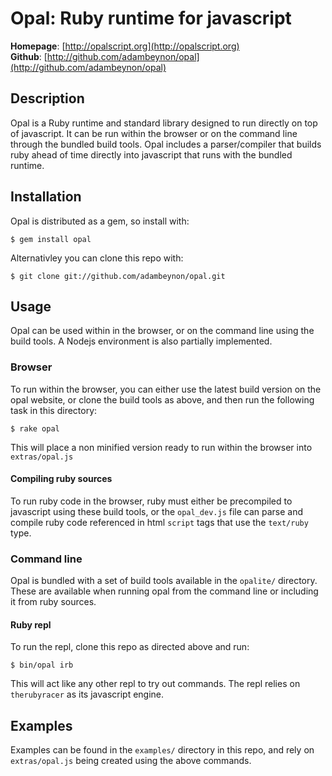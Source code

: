 Opal: Ruby runtime for javascript
=================================

**Homepage**:      [http://opalscript.org](http://opalscript.org)  
**Github**:        [http://github.com/adambeynon/opal](http://github.com/adambeynon/opal)  

Description
-----------

Opal is a Ruby runtime and standard library designed to run directly on
top of javascript. It can be run within the browser or on the command
line through the bundled build tools. Opal includes a parser/compiler
that builds ruby ahead of time directly into javascript that runs with
the bundled runtime.

Installation
------------

Opal is distributed as a gem, so install with:

    $ gem install opal

Alternativley you can clone this repo with:

    $ git clone git://github.com/adambeynon/opal.git

Usage
-----

Opal can be used within in the browser, or on the command line using the
build tools. A Nodejs environment is also partially implemented.

### Browser

To run within the browser, you can either use the latest build version
on the opal website, or clone the build tools as above, and then run the
following task in this directory:

    $ rake opal

This will place a non minified version ready to run within the browser
into `extras/opal.js`

#### Compiling ruby sources

To run ruby code in the browser, ruby must either be precompiled to
javascript using these build tools, or the `opal_dev.js` file can parse
and compile ruby code referenced in html `script` tags that use the
`text/ruby` type.

### Command line

Opal is bundled with a set of build tools available in the `opalite/`
directory. These are available when running opal from the command line
or including it from ruby sources.

#### Ruby repl

To run the repl, clone this repo as directed above and run:

    $ bin/opal irb

This will act like any other repl to try out commands. The repl relies
on `therubyracer` as its javascript engine.

Examples
--------

Examples can be found in the `examples/` directory in this repo, and
rely on `extras/opal.js` being created using the above commands.

